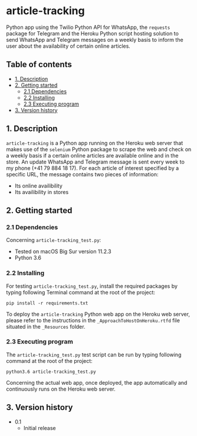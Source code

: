 # article-tracking
Python app using the Twilio Python API for WhatsApp, the `requests` package for
Telegram and the Heroku Python script hosting solution to send WhatsApp and
Telegram messages on a weekly basis to inform the user about the availability of certain online articles.

## Table of contents
* [1. Description](#1-description)
* [2. Getting started](#2-getting-started)
    * [2.1 Dependencies](#21-dependencies)
    * [2.2 Installing](#22-installing)
    * [2.3 Executing program](#23-executing-program)
* [3. Version history](#3-version-history)

<!-- toc -->

## 1. Description
`article-tracking` is a Python app running on the Heroku web server that
makes use of the `selenium` Python package to scrape the web and check on a
weekly basis if a certain online articles are available online and in the store. An update WhatsApp and Telegram message is sent every week to my phone
(+41 79 884 18 17). For each article of interest specified by a specific URL,
the message contains two pieces of information:
- Its online availibility
- Its availibility in stores


## 2. Getting started


### 2.1 Dependencies
Concerning `article-tracking_test.py`:
* Tested on macOS Big Sur version 11.2.3
* Python 3.6

### 2.2 Installing
For testing `article-tracking_test.py`, install the required packages by typing
following Terminal command at the root of the project:

`pip install -r requirements.txt`

To deploy the `article-tracking` Python web app on the Heroku web server,
please refer to the instructions in the `_ApproachToHostOnHeroku.rtfd` file
situated in the `_Resources` folder.


### 2.3 Executing program
The `article-tracking_test.py` test script can be run by typing following
command at the root of the project:

`python3.6 article-tracking_test.py`

Concerning the actual web app, once deployed, the app automatically and
continuously runs on the Heroku web server.

## 3. Version history
* 0.1
    * Initial release